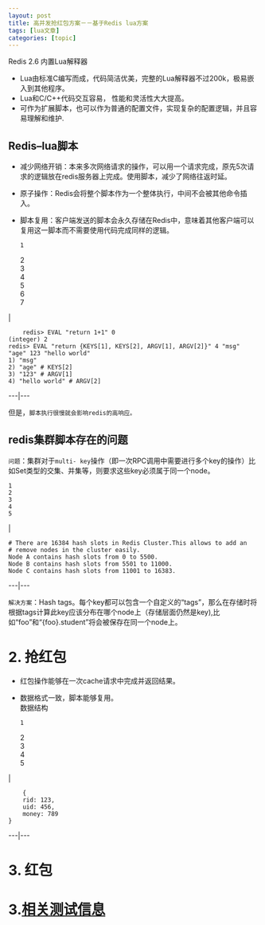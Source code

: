 ```yaml
---
layout: post
title: 高并发抢红包方案－－基于Redis lua方案 
tags: [lua文章]
categories: [topic]
---
```

Redis 2.6 内置Lua解释器

  * Lua由标准C编写而成，代码简洁优美，完整的Lua解释器不过200k，极易嵌入到其他程序。
  * Lua和C/C++代码交互容易， 性能和灵活性大大提高。
  * 可作为扩展脚本，也可以作为普通的配置文件，实现复杂的配置逻辑，并且容易理解和维护.

## Redis–lua脚本

  * 减少网络开销：本来多次网络请求的操作，可以用一个请求完成，原先5次请求的逻辑放在redis服务器上完成。使用脚本，减少了网络往返时延。
  * 原子操作：Redis会将整个脚本作为一个整体执行，中间不会被其他命令插入。
  * 脚本复用：客户端发送的脚本会永久存储在Redis中，意味着其他客户端可以复用这一脚本而不需要使用代码完成同样的逻辑。
    
        1  
    2  
    3  
    4  
    5  
    6  
    7  
    

|

    
        redis> EVAL "return 1+1" 0  
    (integer) 2  
    redis> EVAL "return {KEYS[1], KEYS[2], ARGV[1], ARGV[2]}" 4 "msg" "age" 123 "hello world"  
    1) "msg"   
    2) "age" # KEYS[2]  
    3) "123" # ARGV[1]  
    4) "hello world" # ARGV[2]  
      
  
---|---  

但是，`脚本执行很慢就会影响redis的高响应。`

## redis集群脚本存在的问题

`问题`：集群对于`multi-
key`操作（即一次RPC调用中需要进行多个key的操作）比如Set类型的交集、并集等，则要求这些key必须属于同一个node。  

    
    
    1  
    2  
    3  
    4  
    5  
    

|

    
    
    # There are 16384 hash slots in Redis Cluster.This allows to add an  
    # remove nodes in the cluster easily.   
    Node A contains hash slots from 0 to 5500.  
    Node B contains hash slots from 5501 to 11000.  
    Node C contains hash slots from 11001 to 16383.  
      
  
---|---  
  
`解决方案`：Hash
tags。每个key都可以包含一个自定义的“tags”，那么在存储时将根据tags计算此key应该分布在哪个node上（存储层面仍然是key),比如“foo”和“{foo}.student”将会被保存在同一个node上。

# 2\. 抢红包

  * 红包操作能够在一次cache请求中完成并返回结果。
  * 数据格式一致，脚本能够复用。  
数据结构

    
        1  
    2  
    3  
    4  
    5  
    

|

    
        {  
        rid: 123,  
        uid: 456,  
        money: 789  
    }  
      
  
---|---  

# 3\. 红包

# 3.[相关测试信息](http://xiejiangchu.github.io/redis-lua.html)
